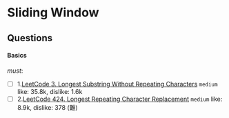 # Sliding Window
##  Questions
####    Basics
*must*:
- [ ] 1.[LeetCode 3. Longest Substring Without Repeating Characters](https://leetcode.com/problems/longest-substring-without-repeating-characters/) ``medium`` like: 35.8k, dislike: 1.6k
- [ ] 2.[LeetCode 424. Longest Repeating Character Replacement](https://leetcode.com/problems/longest-repeating-character-replacement/description/) ``medium`` like: 8.9k, dislike: 378 (難)
